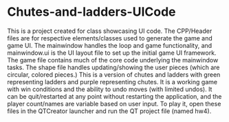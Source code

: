 # Chutes-and-ladders-UICode
This is a project created for class showcasing UI code.
The CPP/Header files are for respective elements/classes used to generate the game and game UI. 
The mainwindow handles the loop and game functionality, and mainwindow.ui is the UI layout file to set up the initial game UI framework. The game file contains much of the core code underlying the mainwindow tasks. The shape file handles updating/showing the user pieces (which are circular, colored pieces.)
This is a version of chutes and ladders with green representing ladders and purple representing chutes. It is a working game with win conditions and the ability to undo moves (with limited undos). It can be quit/restarted at any point without restarting the application, and the player count/names are variable based on user input. To play it, open these files in the QTCreator launcher and run the QT project file (named hw4).
